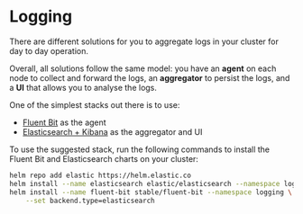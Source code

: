 # Logging

There are different solutions for you to aggregate logs in your cluster for day to day operation.

Overall, all solutions follow the same model: you have an **agent** on each node to collect and forward the logs, an **aggregator** to persist the logs, and a **UI** that allows you to analyse the logs.

One of the simplest stacks out there is to use:

-   [Fluent Bit](https://github.com/helm/charts/tree/master/stable/fluent-bit) as the agent
-   [Elasticsearch + Kibana](https://github.com/elastic/helm-charts/tree/master/elasticsearch) as the aggregator and UI

To use the suggested stack, run the following commands to install the Fluent Bit and Elasticsearch charts on your cluster:

```bash
helm repo add elastic https://helm.elastic.co
helm install --name elasticsearch elastic/elasticsearch --namespace logging
helm install --name fluent-bit stable/fluent-bit --namespace logging \
    --set backend.type=elasticsearch
```
